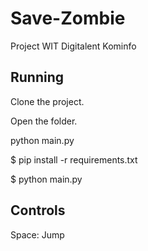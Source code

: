 # Save-Zombie
Project WIT Digitalent Kominfo

## Running
Clone the project.

Open the folder.

python main.py

$ pip install -r requirements.txt

$ python main.py

## Controls
Space: Jump

